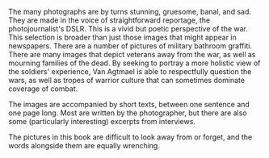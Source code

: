 The many photographs are by turns stunning, gruesome, banal, and sad. They are made in the voice of straightforward reportage, the photojournalist's DSLR. This is a vivid but poetic perspective of the war. This selection is broader than just those images that might appear in newspapers. There are a number of pictures of military bathroom graffiti. There are many images that depict veterans away from the war, as well as mourning families of the dead. By seeking to portray a more holistic view of the soldiers' experience, Van Agtmael is able to respectfully question the wars, as well as tropes of warrior culture that can sometimes dominate coverage of combat. 

The images are accompanied by short texts, between one sentence and one page long. Most are written by the photographer, but there are also some (particularly interesting) excerpts from interviews. 

The pictures in this book are difficult to look away from or forget, and the words alongside them are equally wrenching. 

